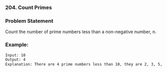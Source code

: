 ### 204. Count Primes

### Problem Statement
Count the number of prime numbers less than a non-negative number, n.

### Example:
```bash
Input: 10
Output: 4
Explanation: There are 4 prime numbers less than 10, they are 2, 3, 5, 7.
```